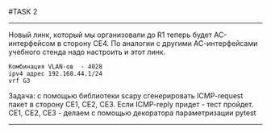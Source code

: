 #TASK 2

*******************************************************************

Новый линк, который мы организовали до R1 теперь будет 
AC-интерфейсом в сторону CE4. По аналогии с другими  АС-интерфейсами 
учебного стенда надо настроить и этот линк. 

```
Комбинация VLAN-ов  - 4028
ipv4 адрес 192.168.44.1/24
vrf G3
```

Задача: с помощью библиотеки scapy сгенерировать ICMP-request пакет 
в сторону CE1, CE2, CE3.
Если ICMP-reply придет - тест пройдет.   
CE1, CE2, CE3 - делаем с помощью декоратора параметризации pytest


*******************************************************************